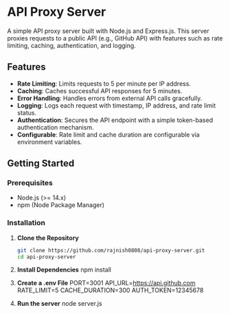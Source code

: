 # API Proxy Server

A simple API proxy server built with Node.js and Express.js. This server proxies requests to a public API (e.g., GitHub API) with features such as rate limiting, caching, authentication, and logging.

## Features

- **Rate Limiting**: Limits requests to 5 per minute per IP address.
- **Caching**: Caches successful API responses for 5 minutes.
- **Error Handling**: Handles errors from external API calls gracefully.
- **Logging**: Logs each request with timestamp, IP address, and rate limit status.
- **Authentication**: Secures the API endpoint with a simple token-based authentication mechanism.
- **Configurable**: Rate limit and cache duration are configurable via environment variables.

## Getting Started

### Prerequisites

- Node.js (>= 14.x)
- npm (Node Package Manager)

### Installation

1. **Clone the Repository**

   ```bash
   git clone https://github.com/rajnish0808/api-proxy-server.git
   cd api-proxy-server

2. **Install Dependencies**
   npm install

3. **Create a .env File**
   PORT=3001
   API_URL=https://api.github.com
   RATE_LIMIT=5
   CACHE_DURATION=300
   AUTH_TOKEN=12345678

4. **Run the server**
   node server.js



